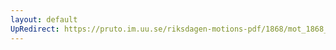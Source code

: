 ```yaml
---
layout: default
UpRedirect: https://pruto.im.uu.se/riksdagen-motions-pdf/1868/mot_1868__fk__50/mot_1868__fk__50-006.pdf
---
```

